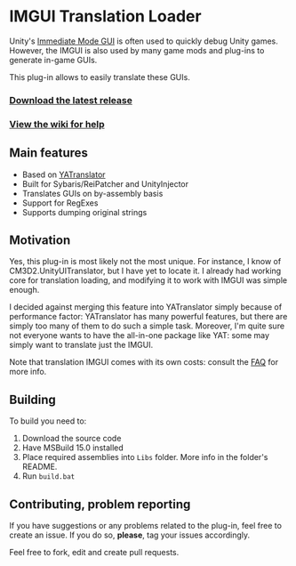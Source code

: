 # IMGUI Translation Loader

Unity's [Immediate Mode GUI](https://docs.unity3d.com/Manual/GUIScriptingGuide.html) is often used to quickly debug Unity games.
However, the IMGUI is also used by many game mods and plug-ins to generate in-game GUIs.

This plug-in allows to easily translate these GUIs.

### [Download the latest release](https://github.com/denikson/IMGUITranslationLoader/releases)
### [View the wiki for help](https://github.com/denikson/IMGUITranslationLoader/wiki)

## Main features

* Based on [YATranslator](https://github.com/denikson/CM3D2.YATranslator)
* Built for Sybaris/ReiPatcher and UnityInjector
* Translates GUIs on by-assembly basis
* Support for RegExes
* Supports dumping original strings

## Motivation

Yes, this plug-in is most likely not the most unique. For instance, I know of CM3D2.UnityUITranslator, but I have yet to locate it.
I already had working core for translation loading, and modifying it to work with IMGUI was simple enough.

I decided against merging this feature into YATranslator simply because of performance factor: YATranslator has many powerful features, but there are simply too many of them to do such a simple task.
Moreover, I'm quite sure not everyone wants to have the all-in-one package like YAT: some may simply want to translate just the IMGUI.

Note that translation IMGUI comes with its own costs: consult the [FAQ](https://github.com/denikson/IMGUITranslationLoader/wiki/FAQ) for more info.

## Building

To build you need to:

1. Download the source code
2. Have MSBuild 15.0 installed
3. Place required assemblies into `Libs` folder. More info in the folder's README.
4. Run `build.bat`


## Contributing, problem reporting

If you have suggestions or any problems related to the plug-in, feel free to create an issue.
If you do so, **please**, tag your issues accordingly.

Feel free to fork, edit and create pull requests.
